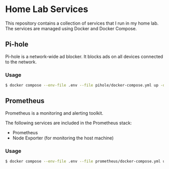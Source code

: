 # Home Lab Services

This repository contains a collection of services that I run in my home lab. The services are managed using Docker and Docker Compose.

## Pi-hole

Pi-hole is a network-wide ad blocker. It blocks ads on all devices connected to the network.

### Usage

```bash
$ docker compose --env-file .env --file pihole/docker-compose.yml up -d
```

## Prometheus

Prometheus is a monitoring and alerting toolkit.

The following services are included in the Prometheus stack:

- Prometheus
- Node Exporter (for monitoring the host machine)

### Usage

```bash
$ docker compose --env-file .env --file prometheus/docker-compose.yml up -d
```
